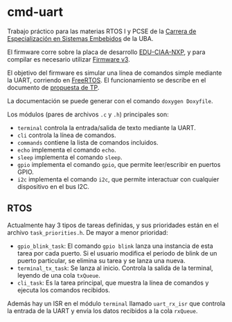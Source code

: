 # cmd-uart

Trabajo práctico para las materias RTOS I y PCSE de la
[Carrera de Especialización en Sistemas Embebidos](http://laboratorios.fi.uba.ar/lse/especializacion.html)
de la UBA.

El firmware corre sobre la placa de desarrollo [EDU-CIAA-NXP](http://www.proyecto-ciaa.com.ar/index_comprar_educiaanxp.html),
y para compilar es necesario utilizar [Firmware v3](https://github.com/epernia/firmware_v3).

El objetivo del firmware es simular una línea de comandos simple mediante la
UART, corriendo en [FreeRTOS](https://www.freertos.org/). El funcionamiento se describe en el documento de
[propuesta de TP](https://docs.google.com/document/d/1LrijnJ_BgH8jhwjd66099hUURDXS5GVRP1gTCUJkr28/edit?usp=sharing).

La documentación se puede generar con el comando `doxygen Doxyfile`.

Los módulos (pares de archivos `.c` y `.h`) principales son:

* `terminal` controla la entrada/salida de texto mediante la UART.
* `cli` controla la línea de comandos.
* `commands` contiene la lista de comandos incluidos.
* `echo` implementa el comando `echo`.
* `sleep` implementa el comando `sleep`.
* `gpio` implementa el comando `gpio`, que permite leer/escribir en puertos
  GPIO.
* `i2c` implementa el comando `i2c`, que permite interactuar con cualquier
  dispositivo en el bus I2C.

## RTOS

Actualmente hay 3 tipos de tareas definidas, y sus prioridades están en el
archivo `task_priorities.h`. De mayor a menor prioridad:

* `gpio_blink_task`: El comando `gpio blink` lanza una instancia de esta
  tarea por cada puerto. Si el usuario modifica el periodo de blink de un
  puerto particular, se elimina su tarea y se lanza una nueva.
* `terminal_tx_task`: Se lanza al inicio. Controla la salida de la terminal,
  leyendo de una cola `txQueue`.
* `cli_task`: Es la tarea principal, que muestra la línea de comandos y ejecuta
  los comandos recibidos.

Además hay un ISR en el módulo `terminal` llamado `uart_rx_isr` que controla la
entrada de la UART y envía los datos recibidos a la cola `rxQueue`.
